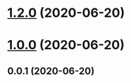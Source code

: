 # [1.2.0](https://github.com/Drakeoon/recipe-book/compare/v2.0.0...v1.2.0) (2020-06-20)




# [1.0.0](https://github.com/Drakeoon/recipe-book/compare/v0.0.1...v1.0.0) (2020-06-20)




## 0.0.1 (2020-06-20)




